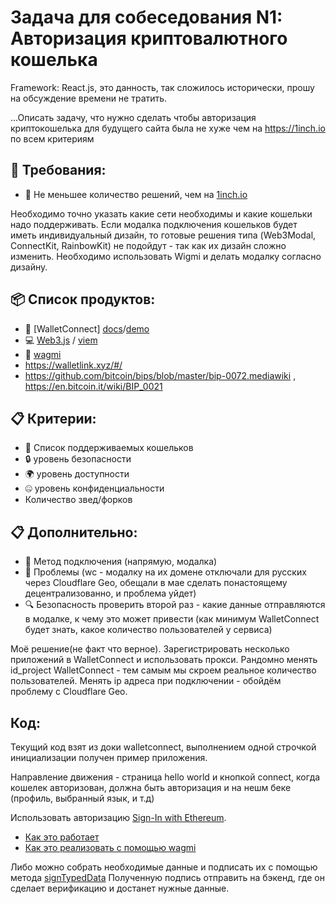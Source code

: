# Задача для собеседования N1: Авторизация криптовалютного кошелька

Framework: React.js, это данность, так сложилось исторически, прошу на обсуждение времени не тратить.

...Описать задачу, что нужно сделать чтобы авторизация криптокошелька для будущего сайта была не хуже чем на https://1inch.io по всем критериям

## 🎯 Требования:

- 🚀 Не меньшее количество решений, чем на [1inch.io](https://1inch.io)

Необходимо точно указать какие сети необходимы и какие кошельки надо поддерживать.
Если модалка подключения кошельков будет иметь индивидуальный дизайн, то готовые решения типа (Web3Modal, ConnectKit, RainbowKit) не подойдут - так как их дизайн сложно изменить.
Необходимо использовать Wigmi и делать модалку согласно дизайну.

## 📦 Список продуктов:

- 🤝 [WalletConnect] [docs](https://docs.walletconnect.com/getting-started)/[demo](https://web3modal.com/)
- 💻 [Web3.js](https://web3js.readthedocs.io/) / [viem](https://viem.sh/docs/getting-started/)
- 🔮 [wagmi](https://wagmi.sh/core/getting-started/)
- https://walletlink.xyz/#/
- https://github.com/bitcoin/bips/blob/master/bip-0072.mediawiki , https://en.bitcoin.it/wiki/BIP_0021



## 📋 Критерии:

- 📒 Список поддерживаемых кошельков
- 🔒 уровень безопасности
- 🌍 уровень доступности
- 🤐 уровень конфиденциальности
- Количество звед/форков


## 📋 Дополнительно:
- 🔗 Метод подключения (напрямую, модалка)
- 🚧 Проблемы (wc - модалку на их домене отключали для русских через Cloudflare Geo, обещали в мае сделать понастоящему децентрализованно, и проблема уйдет)
- 🔍 Безопасность проверить второй раз - какие данные отправляются в модалке, к чему это может привести (как минимум WalletConnect будет знать, какое количество пользователей у сервиса)

Моё решение(не факт что верное). Зарегистрировать несколько приложений в WalletConnect и использовать прокси. Рандомно менять id_project WalletConnect - тем самым мы скроем реальное количество пользователей.
Менять ip адреса при подключении - обойдём проблему с Cloudflare Geo.


## Код:
Текущий код взят из доки walletconnect, выполнением одной строчкой инициализации получен пример приложения.

Направление движения - страница hello world и кнопкой connect, когда кошелек авторизован, должна быть авторизация и на нешм беке (профиль, выбранный язык, и т.д)

Использовать авторизацию [Sign-In with Ethereum](https://login.xyz/).
- [Как это работает](https://leondo.medium.com/how-to-use-sign-in-with-ethereum-ce712e622ee6)
- [Как это реализовать с помощью wagmi](https://1.x.wagmi.sh/examples/sign-in-with-ethereum)

Либо можно собрать необходимые данные и подписать их с помощью метода [signTypedData](https://wagmi.sh/core/api/actions/signTypedData)
Полученную подпись отправить на бэкенд, где он сделает верификацию и достанет нужные данные.
